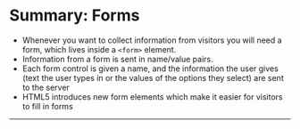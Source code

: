 # Summary: Forms

- Whenever you want to collect information from visitors you will need a form, which lives inside a `<form>` element.
- Information from a form is sent in name/value pairs.
- Each form control is given a name, and the information the user gives (text the user types in or the values of the options they select) are sent to the server
- HTML5 introduces new form elements which make it easier for visitors to fill in forms

---

